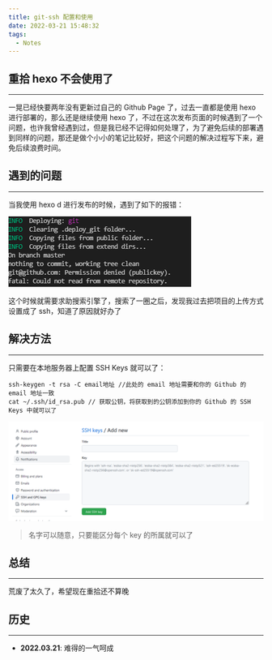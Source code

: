 ```yaml
---
title: git-ssh 配置和使用
date: 2022-03-21 15:48:32
tags:
  - Notes
---
```


## 重拾 hexo 不会使用了

---

一晃已经快要两年没有更新过自己的 Github Page 了，过去一直都是使用 hexo 进行部署的，那么还是继续使用 hexo 了，不过在这次发布页面的时候遇到了一个问题，也许我曾经遇到过，但是我已经不记得如何处理了，为了避免后续的部署遇到同样的问题，那还是做个小小的笔记比较好，把这个问题的解决过程写下来，避免后续浪费时间。

<!--more-->

## 遇到的问题

---

当我使用 hexo d 进行发布的时候，遇到了如下的报错：

![error](https://raw.githubusercontent.com/ksana410/mystorage/master/img/Snipaste_2022-03-22_00-09-57.png)

这个时候就需要求助搜索引擎了，搜索了一圈之后，发现我过去把项目的上传方式设置成了 ssh，知道了原因就好办了

## 解决方法

---

只需要在本地服务器上配置 SSH Keys 就可以了：

```shell
ssh-keygen -t rsa -C email地址 //此处的 email 地址需要和你的 Github 的 email 地址一致
cat ~/.ssh/id_rsa.pub // 获取公钥，将获取到的公钥添加到你的 Github 的 SSH Keys 中就可以了
```

![SSH KEY](https://raw.githubusercontent.com/ksana410/mystorage/master/img/SSH%20KEY.png)

> 名字可以随意，只要能区分每个 key 的所属就可以了

## 总结

---

荒废了太久了，希望现在重拾还不算晚

## 历史

---

* **2022.03.21**: 难得的一气呵成
